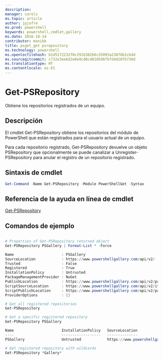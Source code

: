 ```yaml
---
description: 
manager: carolz
ms.topic: article
author: jpjofre
ms.prod: powershell
keywords: powershell,cmdlet,gallery
ms.date: 2016-10-14
contributor: manikb
title: psget_get psrepository
ms.technology: powershell
ms.openlocfilehash: b1d5172232f0c2916382b6c35093a238f6b2cb4d
ms.sourcegitcommit: c732e3ee6d2e0e9cd8c40105d6fbfd4d207b730d
ms.translationtype: HT
ms.contentlocale: es-ES
---
```

# <a name="get-psrepository"></a>Get-PSRepository

Obtiene los repositorios registrados de un equipo.

## <a name="description"></a>Descripción

El cmdlet Get-PSRepository obtiene los repositorios del módulo de PowerShell que están registrados para el usuario actual de un equipo.

Para cada repositorio registrado, Get-PSRepository devuelve un objeto PSRepository que opcionalmente se puede canalizar a Unregister-PSRepository para anular el registro de un repositorio registrado.

## <a name="cmdlet-syntax"></a>Sintaxis de cmdlet
```powershell
Get-Command -Name Get-PSRepository -Module PowerShellGet -Syntax
```

## <a name="cmdlet-online-help-reference"></a>Referencia de la ayuda en línea de cmdlet

[Get-PSRepository](http://go.microsoft.com/fwlink/?LinkID=517127)

## <a name="example-commands"></a>Comandos de ejemplo

```powershell

# Properties of Get-PSRepository returned object
Get-PSRepository PSGallery | Format-List * -Force

Name                      : PSGallery
SourceLocation            : https://www.powershellgallery.com/api/v2/
Trusted                   : False
Registered                : True
InstallationPolicy        : Untrusted
PackageManagementProvider : NuGet
PublishLocation           : https://www.powershellgallery.com/api/v2/package/
ScriptSourceLocation      : https://www.powershellgallery.com/api/v2/items/psscript/
ScriptPublishLocation     : https://www.powershellgallery.com/api/v2/package/
ProviderOptions           : {}

# Get all registered repositories
Get-PSRepository

# Get a specific registered repository
Get-PSRepository PSGallery

Name                      InstallationPolicy   SourceLocation
----                      ------------------   --------------
PSGallery                 Untrusted            https://www.powershellgallery.com/api/v2/

# Get registered repository with wildcards
Get-PSRepository *Gallery*

```

